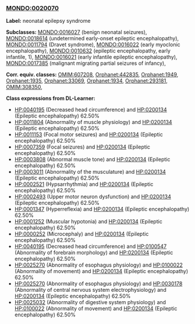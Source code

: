 
### [MONDO:0020070](http://purl.obolibrary.org/obo/MONDO_0020070)
**Label:** neonatal epilepsy syndrome

**Subclasses:** [MONDO:0016027](http://purl.obolibrary.org/obo/MONDO_0016027) (benign neonatal seizures), [MONDO:0018614](http://purl.obolibrary.org/obo/MONDO_0018614) (undetermined early-onset epileptic encephalopathy), [MONDO:0011794](http://purl.obolibrary.org/obo/MONDO_0011794) (Dravet syndrome), [MONDO:0016022](http://purl.obolibrary.org/obo/MONDO_0016022) (early myoclonic encephalopathy), [MONDO:0010632](http://purl.obolibrary.org/obo/MONDO_0010632) (epileptic encephalopathy, early infantile, 1), [MONDO:0016021](http://purl.obolibrary.org/obo/MONDO_0016021) (early infantile epileptic encephalopathy), [MONDO:0017385](http://purl.obolibrary.org/obo/MONDO_0017385) (malignant migrating partial seizures of infancy), 

**Corr. equiv. classes:** [OMIM:607208](http://purl.obolibrary.org/obo/OMIM_607208), [Orphanet:442835](http://www.orpha.net/ORDO/Orphanet_442835), [Orphanet:1949](http://www.orpha.net/ORDO/Orphanet_1949), [Orphanet:1935](http://www.orpha.net/ORDO/Orphanet_1935), [Orphanet:33069](http://www.orpha.net/ORDO/Orphanet_33069), [Orphanet:1934](http://www.orpha.net/ORDO/Orphanet_1934), [Orphanet:293181](http://www.orpha.net/ORDO/Orphanet_293181), [OMIM:308350](http://purl.obolibrary.org/obo/OMIM_308350), 

**Class expressions from DL-Learner:**

- [HP:0040195](http://purl.obolibrary.org/obo/HP_0040195) (Decreased head circumference) and [HP:0200134](http://purl.obolibrary.org/obo/HP_0200134) (Epileptic encephalopathy) 62.50%
- [HP:0011804](http://purl.obolibrary.org/obo/HP_0011804) (Abnormality of muscle physiology) and [HP:0200134](http://purl.obolibrary.org/obo/HP_0200134) (Epileptic encephalopathy) 62.50%
- [HP:0011153](http://purl.obolibrary.org/obo/HP_0011153) (Focal motor seizures) and [HP:0200134](http://purl.obolibrary.org/obo/HP_0200134) (Epileptic encephalopathy) 62.50%
- [HP:0007359](http://purl.obolibrary.org/obo/HP_0007359) (Focal seizures) and [HP:0200134](http://purl.obolibrary.org/obo/HP_0200134) (Epileptic encephalopathy) 62.50%
- [HP:0003808](http://purl.obolibrary.org/obo/HP_0003808) (Abnormal muscle tone) and [HP:0200134](http://purl.obolibrary.org/obo/HP_0200134) (Epileptic encephalopathy) 62.50%
- [HP:0003011](http://purl.obolibrary.org/obo/HP_0003011) (Abnormality of the musculature) and [HP:0200134](http://purl.obolibrary.org/obo/HP_0200134) (Epileptic encephalopathy) 62.50%
- [HP:0002521](http://purl.obolibrary.org/obo/HP_0002521) (Hypsarrhythmia) and [HP:0200134](http://purl.obolibrary.org/obo/HP_0200134) (Epileptic encephalopathy) 62.50%
- [HP:0002493](http://purl.obolibrary.org/obo/HP_0002493) (Upper motor neuron dysfunction) and [HP:0200134](http://purl.obolibrary.org/obo/HP_0200134) (Epileptic encephalopathy) 62.50%
- [HP:0001347](http://purl.obolibrary.org/obo/HP_0001347) (Hyperreflexia) and [HP:0200134](http://purl.obolibrary.org/obo/HP_0200134) (Epileptic encephalopathy) 62.50%
- [HP:0001252](http://purl.obolibrary.org/obo/HP_0001252) (Muscular hypotonia) and [HP:0200134](http://purl.obolibrary.org/obo/HP_0200134) (Epileptic encephalopathy) 62.50%
- [HP:0000252](http://purl.obolibrary.org/obo/HP_0000252) (Microcephaly) and [HP:0200134](http://purl.obolibrary.org/obo/HP_0200134) (Epileptic encephalopathy) 62.50%
- [HP:0040195](http://purl.obolibrary.org/obo/HP_0040195) (Decreased head circumference) and [HP:0100547](http://purl.obolibrary.org/obo/HP_0100547) (Abnormality of forebrain morphology) and [HP:0200134](http://purl.obolibrary.org/obo/HP_0200134) (Epileptic encephalopathy) 62.50%
- [HP:0025270](http://purl.obolibrary.org/obo/HP_0025270) (Abnormality of esophagus physiology) and [HP:0100022](http://purl.obolibrary.org/obo/HP_0100022) (Abnormality of movement) and [HP:0200134](http://purl.obolibrary.org/obo/HP_0200134) (Epileptic encephalopathy) 62.50%
- [HP:0025270](http://purl.obolibrary.org/obo/HP_0025270) (Abnormality of esophagus physiology) and [HP:0030178](http://purl.obolibrary.org/obo/HP_0030178) (Abnormality of central nervous system electrophysiology) and [HP:0200134](http://purl.obolibrary.org/obo/HP_0200134) (Epileptic encephalopathy) 62.50%
- [HP:0025032](http://purl.obolibrary.org/obo/HP_0025032) (Abnormality of digestive system physiology) and [HP:0100022](http://purl.obolibrary.org/obo/HP_0100022) (Abnormality of movement) and [HP:0200134](http://purl.obolibrary.org/obo/HP_0200134) (Epileptic encephalopathy) 62.50%


